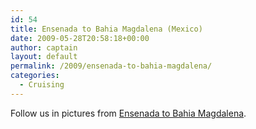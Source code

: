 ```yaml
---
id: 54
title: Ensenada to Bahia Magdalena (Mexico)
date: 2009-05-28T20:58:18+00:00
author: captain
layout: default
permalink: /2009/ensenada-to-bahia-magdalena/
categories:
  - Cruising
---
```

Follow us in pictures from
[Ensenada to Bahia Magdalena](http://plume.flupes.org/gallery/index.php?level=album&id=19).
